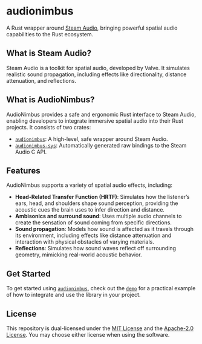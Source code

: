 # audionimbus

A Rust wrapper around [Steam Audio](https://valvesoftware.github.io/steam-audio/), bringing powerful spatial audio capabilities to the Rust ecosystem.

## What is Steam Audio?

Steam Audio is a toolkit for spatial audio, developed by Valve. It simulates realistic sound propagation, including effects like directionality, distance attenuation, and reflections.

## What is AudioNimbus?

AudioNimbus provides a safe and ergonomic Rust interface to Steam Audio, enabling developers to integrate immersive spatial audio into their Rust projects. It consists of two crates:

* [`audionimbus`](audionimbus): A high-level, safe wrapper around Steam Audio.
* [`audionimbus-sys`](audionimbus-sys): Automatically generated raw bindings to the Steam Audio C API.

## Features

AudioNimbus supports a variety of spatial audio effects, including:

* **Head-Related Transfer Function (HRTF)**: Simulates how the listener’s ears, head, and shoulders shape sound perception, providing the acoustic cues the brain uses to infer direction and distance.
* **Ambisonics and surround sound**: Uses multiple audio channels to create the sensation of sound coming from specific directions.
* **Sound propagation**: Models how sound is affected as it travels through its environment, including effects like distance attenuation and interaction with physical obstacles of varying materials.
* **Reflections**: Simulates how sound waves reflect off surrounding geometry, mimicking real-world acoustic behavior.

## Get Started

To get started using [`audionimbus`](audionimbus), check out the [`demo`](audionimbus/demo) for a practical example of how to integrate and use the library in your project.

## License

This repository is dual-licensed under the [MIT License](LICENSE-MIT) and the [Apache-2.0 License](LICENSE-APACHE).
You may choose either license when using the software.
